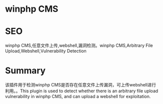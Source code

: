 # winphp CMS
# SEO
winphp CMS,任意文件上传,webshell,漏洞检测。winphp CMS,Arbitrary File Upload,Webshell,Vulnerability Detection
# Summary
该插件用于检测winphp CMS是否存在任意文件上传漏洞，可上传webshell进行利用。。This plugin is used to detect whether there is an arbitrary file upload vulnerability in winphp CMS, and can upload a webshell for exploitation.
